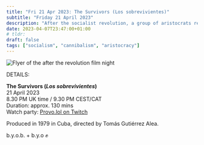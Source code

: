 ```yaml
---
title: "Fri 21 Apr 2023: The Survivors (Los sobrevivientes)"
subtitle: "Friday 21 April 2023"
description: "After the socialist revolution, a group of aristocrats resolves to stick it out on their secluded compound until everything blows over. What could possibly go wrong?"
date: 2023-04-07T23:47:00+01:00
# tldr: 
draft: false
tags: ["socialism", "cannibalism", "aristocracy"]
---
```


![Flyer of the after the revolution film night](/images/after-the-revolution.jpg)

DETAILS:

**The Survivors (*Los sobrevivientes*)**   
21 April 2023  
8.30 PM UK time / 9.30 PM CEST/CAT  
Duration: approx. 130 mins  
Watch party: [Provo.lol on Twitch](https://www.twitch.tv/provolol)

Produced in 1979 in Cuba, directed by Tomás Gutiérrez Alea.

b.y.o.b. + b.y.o ✊